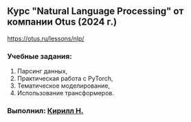 ## Курс "Natural Language Processing" от компании Otus (2024 г.)

https://otus.ru/lessons/nlp/

### Учебные задания:
1. Парсинг данных,
2. Практическая работа с PyTorch,
3. Тематическое моделирование,
4. Использование трансформеров.

### Выполнил: [Кирилл Н.](mailto:ibnkir@yandex.ru)
